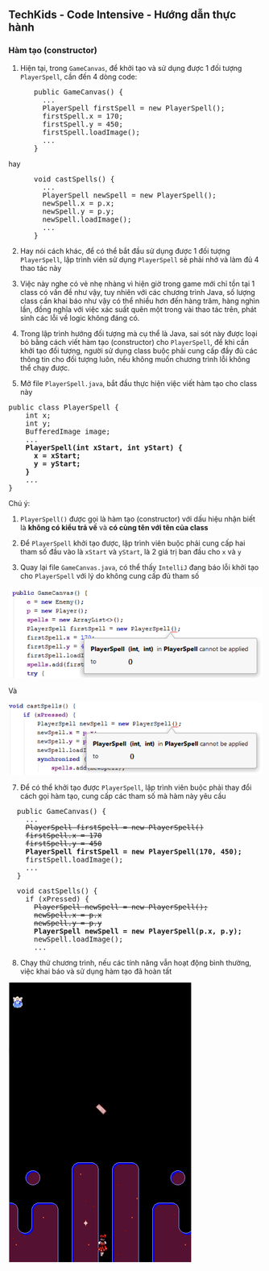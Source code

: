 ## TechKids - Code Intensive - Hướng dẫn thực hành
### Hàm tạo (constructor)

1. Hiện tại, trong `GameCanvas`, để khởi tạo và sử dụng được 1 đối tượng `PlayerSpell`, cần đến 4 dòng code:

<pre>
      public GameCanvas() {
        ...
        PlayerSpell firstSpell = new PlayerSpell();
        firstSpell.x = 170;
        firstSpell.y = 450;
        firstSpell.loadImage();
        ...
      }
</pre>

hay

<pre>
      void castSpells() {
        ...
        PlayerSpell newSpell = new PlayerSpell();
        newSpell.x = p.x;
        newSpell.y = p.y;
        newSpell.loadImage();
        ...
      }
</pre>

2. Hay nói cách khác, để có thể bắt đầu sử dụng được 1 đối tượng `PlayerSpell`, lập trình viên sử dụng `PlayerSpell` sẽ phải nhớ và làm đủ 4 thao tác này

3. Việc này nghe có vẻ nhẹ nhàng vì hiện giờ trong game mới chỉ tồn tại 1 class có vấn đề như vậy, tuy nhiên với các chương trình Java, số lượng class cần khai báo như vậy có thể nhiều hơn đến hàng trăm, hàng nghìn lần, đồng nghĩa với việc xác suất quên một trong vài thao tác trên, phát sinh các lỗi về logic không đáng có.

4. Trong lập trình hướng đối tượng mà cụ thể là Java, sai sót này được loại bỏ bằng cách viết hàm tạo (constructor) cho `PlayerSpell`, để khi cần khởi tạo đối tượng, người sử dụng class buộc phải cung cấp đầy đủ các thông tin cho đối tượng luôn, nếu không muốn chương trình lỗi không thể chạy được.

5. Mở file `PlayerSpell.java`, bắt đầu thực hiện việc viết hàm tạo cho class này

<pre>
public class PlayerSpell {
    int x;
    int y;
    BufferedImage image;
    ...
    <b>PlayerSpell(int xStart, int yStart) {
      x = xStart;
      y = yStart;
    }</b>
    ...
}
</pre>

Chú ý:
1. `PlayerSpell()` được gọi là hàm tạo (constructor) với dấu hiệu nhận biết là __không có kiểu trả về__ và __có cùng tên với tên của class__
2. Để `PlayerSpell` khởi tạo được, lập trình viên buộc phải cung cấp hai tham số đầu vào là `xStart` và `yStart`, là 2 giá trị ban đầu cho `x` và `y`

6. Quay lại file `GameCanvas.java`, có thể thấy `IntelliJ` đang báo lỗi khởi tạo cho `PlayerSpell` với lý do không cung cấp đủ tham số


![Constructor error 1](images\constructor\constructor_error_1.png)

Và

![Constructor error 1](images\constructor\constructor_error_2.png)

7. Để có thể khởi tạo được `PlayerSpell`, lập trình viên buộc phải thay đổi cách gọi hàm tạo, cung cấp các tham số mà hàm này yêu cầu

<pre>
  public GameCanvas() {
    ...
    <s>PlayerSpell firstSpell = new PlayerSpell()</s>
    <s>firstSpell.x = 170</s>
    <s>firstSpell.y = 450</s>
    <b>PlayerSpell firstSpell = new PlayerSpell(170, 450);</b>
    firstSpell.loadImage();
    ...
  }
</pre>

<pre>
  void castSpells() {
    if (xPressed) {
      <s>PlayerSpell newSpell = new PlayerSpell();</s>
      <s>newSpell.x = p.x</s>
      <s>newSpell.y = p.y</s>
      <b>PlayerSpell newSpell = new PlayerSpell(p.x, p.y);</b>
      newSpell.loadImage();
      ...
</pre>

8. Chạy thử chương trình, nếu các tính năng vẫn hoạt động bình thường, việc khai báo và sử dụng hàm tạo đã hoàn tất

![Result](images\constructor\result.gif)